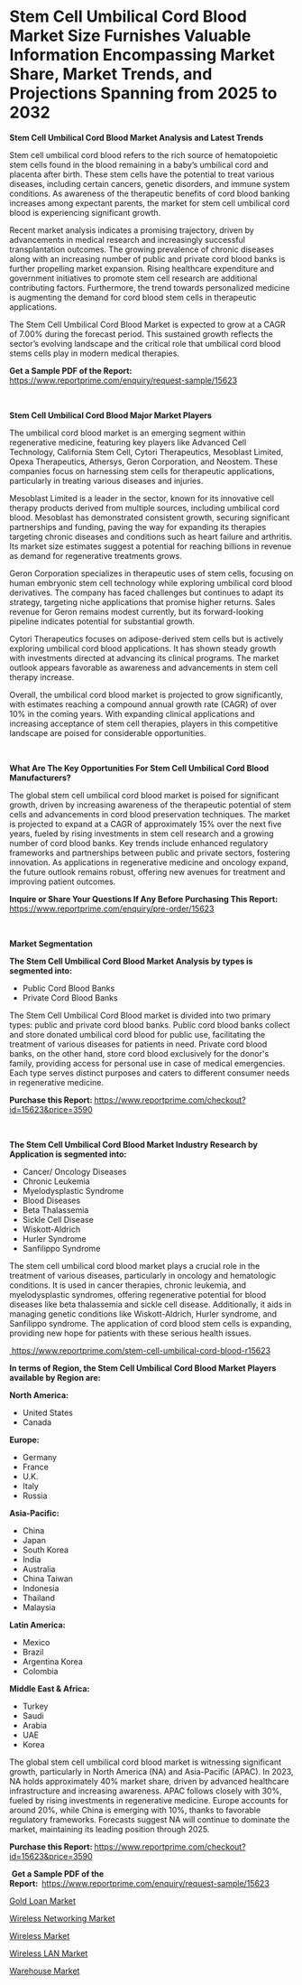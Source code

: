 <p><h1>Stem Cell Umbilical Cord Blood Market Size Furnishes Valuable Information Encompassing Market Share, Market Trends, and Projections Spanning from 2025 to 2032</h1></p><p><strong>Stem Cell Umbilical Cord Blood Market Analysis and Latest Trends</strong></p>
<p><p>Stem cell umbilical cord blood refers to the rich source of hematopoietic stem cells found in the blood remaining in a baby’s umbilical cord and placenta after birth. These stem cells have the potential to treat various diseases, including certain cancers, genetic disorders, and immune system conditions. As awareness of the therapeutic benefits of cord blood banking increases among expectant parents, the market for stem cell umbilical cord blood is experiencing significant growth.</p><p>Recent market analysis indicates a promising trajectory, driven by advancements in medical research and increasingly successful transplantation outcomes. The growing prevalence of chronic diseases along with an increasing number of public and private cord blood banks is further propelling market expansion. Rising healthcare expenditure and government initiatives to promote stem cell research are additional contributing factors. Furthermore, the trend towards personalized medicine is augmenting the demand for cord blood stem cells in therapeutic applications.</p><p>The Stem Cell Umbilical Cord Blood Market is expected to grow at a CAGR of 7.00% during the forecast period. This sustained growth reflects the sector’s evolving landscape and the critical role that umbilical cord blood stems cells play in modern medical therapies.</p></p>
<p><strong>Get a Sample PDF of the Report:&nbsp;</strong> <a href="https://www.reportprime.com/enquiry/request-sample/15623?utm_campaign=116&utm_medium=2&utm_source=Github&utm_content=ia&utm_term=20032025&utm_id=stem-cell-umbilical-cord-blood">https://www.reportprime.com/enquiry/request-sample/15623</a></p>
<p>&nbsp;</p>
<p><strong>Stem Cell Umbilical Cord Blood Major Market Players</strong></p>
<p><p>The umbilical cord blood market is an emerging segment within regenerative medicine, featuring key players like Advanced Cell Technology, California Stem Cell, Cytori Therapeutics, Mesoblast Limited, Opexa Therapeutics, Athersys, Geron Corporation, and Neostem. These companies focus on harnessing stem cells for therapeutic applications, particularly in treating various diseases and injuries.</p><p>Mesoblast Limited is a leader in the sector, known for its innovative cell therapy products derived from multiple sources, including umbilical cord blood. Mesoblast has demonstrated consistent growth, securing significant partnerships and funding, paving the way for expanding its therapies targeting chronic diseases and conditions such as heart failure and arthritis. Its market size estimates suggest a potential for reaching billions in revenue as demand for regenerative treatments grows.</p><p>Geron Corporation specializes in therapeutic uses of stem cells, focusing on human embryonic stem cell technology while exploring umbilical cord blood derivatives. The company has faced challenges but continues to adapt its strategy, targeting niche applications that promise higher returns. Sales revenue for Geron remains modest currently, but its forward-looking pipeline indicates potential for substantial growth.</p><p>Cytori Therapeutics focuses on adipose-derived stem cells but is actively exploring umbilical cord blood applications. It has shown steady growth with investments directed at advancing its clinical programs. The market outlook appears favorable as awareness and advancements in stem cell therapy increase.</p><p>Overall, the umbilical cord blood market is projected to grow significantly, with estimates reaching a compound annual growth rate (CAGR) of over 10% in the coming years. With expanding clinical applications and increasing acceptance of stem cell therapies, players in this competitive landscape are poised for considerable opportunities.</p></p>
<p>&nbsp;</p>
<p><strong>What Are The Key Opportunities For Stem Cell Umbilical Cord Blood Manufacturers?</strong></p>
<p><p>The global stem cell umbilical cord blood market is poised for significant growth, driven by increasing awareness of the therapeutic potential of stem cells and advancements in cord blood preservation techniques. The market is projected to expand at a CAGR of approximately 15% over the next five years, fueled by rising investments in stem cell research and a growing number of cord blood banks. Key trends include enhanced regulatory frameworks and partnerships between public and private sectors, fostering innovation. As applications in regenerative medicine and oncology expand, the future outlook remains robust, offering new avenues for treatment and improving patient outcomes.</p></p>
<p><strong>Inquire or Share Your Questions If Any Before Purchasing This Report:</strong> <a href="https://www.reportprime.com/enquiry/pre-order/15623?utm_campaign=116&utm_medium=2&utm_source=Github&utm_content=ia&utm_term=20032025&utm_id=stem-cell-umbilical-cord-blood">https://www.reportprime.com/enquiry/pre-order/15623</a></p>
<p>&nbsp;</p>
<p><strong>Market Segmentation</strong></p>
<p><strong>The Stem Cell Umbilical Cord Blood Market Analysis by types is segmented into:</strong></p>
<p><ul><li>Public Cord Blood Banks</li><li>Private Cord Blood Banks</li></ul></p>
<p><p>The Stem Cell Umbilical Cord Blood market is divided into two primary types: public and private cord blood banks. Public cord blood banks collect and store donated umbilical cord blood for public use, facilitating the treatment of various diseases for patients in need. Private cord blood banks, on the other hand, store cord blood exclusively for the donor's family, providing access for personal use in case of medical emergencies. Each type serves distinct purposes and caters to different consumer needs in regenerative medicine.</p></p>
<p><strong>Purchase this Report:&nbsp;</strong><a href="https://www.reportprime.com/checkout?id=15623&price=3590&utm_campaign=116&utm_medium=2&utm_source=Github&utm_content=ia&utm_term=20032025&utm_id=stem-cell-umbilical-cord-blood">https://www.reportprime.com/checkout?id=15623&price=3590</a></p>
<p>&nbsp;</p>
<p><strong>The Stem Cell Umbilical Cord Blood Market Industry Research by Application is segmented into:</strong></p>
<p><ul><li>Cancer/ Oncology Diseases</li><li>Chronic Leukemia</li><li>Myelodysplastic Syndrome</li><li>Blood Diseases</li><li>Beta Thalassemia</li><li>Sickle Cell Disease</li><li>Wiskott-Aldrich</li><li>Hurler Syndrome</li><li>Sanfilippo Syndrome</li></ul></p>
<p><p>The stem cell umbilical cord blood market plays a crucial role in the treatment of various diseases, particularly in oncology and hematologic conditions. It is used in cancer therapies, chronic leukemia, and myelodysplastic syndromes, offering regenerative potential for blood diseases like beta thalassemia and sickle cell disease. Additionally, it aids in managing genetic conditions like Wiskott-Aldrich, Hurler syndrome, and Sanfilippo syndrome. The application of cord blood stem cells is expanding, providing new hope for patients with these serious health issues.</p></p>
<p><a href="https://www.reportprime.com/stem-cell-umbilical-cord-blood-r15623?utm_campaign=116&utm_medium=2&utm_source=Github&utm_content=ia&utm_term=20032025&utm_id=stem-cell-umbilical-cord-blood">&nbsp;https://www.reportprime.com/stem-cell-umbilical-cord-blood-r15623</a></p>
<p><strong>In terms of Region, the Stem Cell Umbilical Cord Blood Market Players available by Region are:</strong></p>
<p>
    <p> <strong> North America: </strong>
        <ul>
            <li>United States</li>
            <li>Canada</li>
        </ul>
        </p> 
    <p> <strong> Europe: </strong>
        <ul>
            <li>Germany</li>
            <li>France</li>
            <li>U.K.</li>
            <li>Italy</li>
            <li>Russia</li>
        </ul>
        </p> 
    <p> <strong> Asia-Pacific: </strong>
        <ul>
            <li>China</li>
            <li>Japan</li>
            <li>South Korea</li>
            <li>India</li>
            <li>Australia</li>
            <li>China Taiwan</li>
            <li>Indonesia</li>
            <li>Thailand</li>
            <li>Malaysia</li>
        </ul>
        </p> 
    <p> <strong> Latin America: </strong>
        <ul>
            <li>Mexico</li>
            <li>Brazil</li>
            <li>Argentina Korea</li>
            <li>Colombia</li>
        </ul>
        </p> 
    <p> <strong> Middle East & Africa: </strong>
        <ul>
            <li>Turkey</li>
            <li>Saudi</li>
            <li>Arabia</li>
            <li>UAE</li>
            <li>Korea</li>
        </ul>
    </p>
    </p>
<p><p>The global stem cell umbilical cord blood market is witnessing significant growth, particularly in North America (NA) and Asia-Pacific (APAC). In 2023, NA holds approximately 40% market share, driven by advanced healthcare infrastructure and increasing awareness. APAC follows closely with 30%, fueled by rising investments in regenerative medicine. Europe accounts for around 20%, while China is emerging with 10%, thanks to favorable regulatory frameworks. Forecasts suggest NA will continue to dominate the market, maintaining its leading position through 2025.</p></p>
<p><strong>Purchase this Report: </strong><a href="https://www.reportprime.com/checkout?id=15623&price=3590&utm_campaign=116&utm_medium=2&utm_source=Github&utm_content=ia&utm_term=20032025&utm_id=stem-cell-umbilical-cord-blood">https://www.reportprime.com/checkout?id=15623&price=3590</a></p>
<p>&nbsp;<strong>Get a Sample PDF of the Report:&nbsp;&nbsp;</strong><a href="https://www.reportprime.com/enquiry/request-sample/15623?utm_campaign=116&utm_medium=2&utm_source=Github&utm_content=ia&utm_term=20032025&utm_id=stem-cell-umbilical-cord-blood">https://www.reportprime.com/enquiry/request-sample/15623</a></p>
<p><strong></strong></p>
<p><p><a href="https://github.com/gerdabatiskzv9/Market-Research-Report-List-1/blob/main/gold-loan-market.md?utm_campaign=116&utm_medium=2&utm_source=Github&utm_content=ia&utm_term=20032025&utm_id=stem-cell-umbilical-cord-blood">Gold Loan Market</a></p><p><a href="https://github.com/JakirUddin651/Market-Research-Report-List-2/blob/main/wireless-networking-market.md?utm_campaign=116&utm_medium=2&utm_source=Github&utm_content=ia&utm_term=20032025&utm_id=stem-cell-umbilical-cord-blood">Wireless Networking Market</a></p><p><a href="https://github.com/irfadac/Market-Research-Report-List-5/blob/main/wireless-market.md?utm_campaign=116&utm_medium=2&utm_source=Github&utm_content=ia&utm_term=20032025&utm_id=stem-cell-umbilical-cord-blood">Wireless Market</a></p><p><a href="https://github.com/ashepherd82/Market-Research-Report-List-7/blob/main/wireless-lan-market.md?utm_campaign=116&utm_medium=2&utm_source=Github&utm_content=ia&utm_term=20032025&utm_id=stem-cell-umbilical-cord-blood">Wireless LAN Market</a></p><p><a href="https://github.com/merzafairy04/Market-Research-Report-List-1/blob/main/warehouse-market.md?utm_campaign=116&utm_medium=2&utm_source=Github&utm_content=ia&utm_term=20032025&utm_id=stem-cell-umbilical-cord-blood">Warehouse Market</a></p></p>